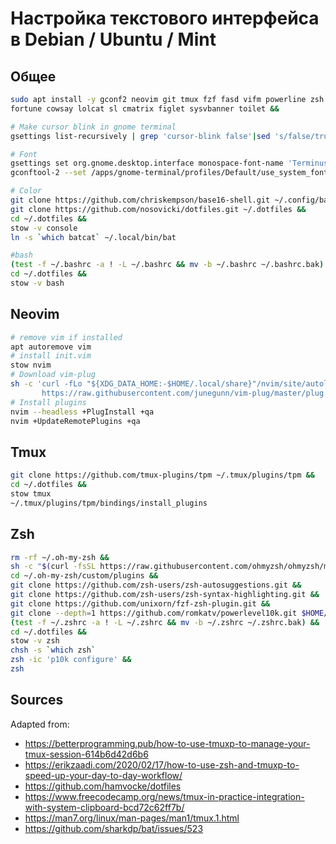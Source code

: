 # Настройка текстового интерфейса в Debian / Ubuntu / Mint

## Общее
```sh
sudo apt install -y gconf2 neovim git tmux fzf fasd vifm powerline zsh ripgrep bat stow chafa thefuck console-terminus xfonts-terminus \
fortune cowsay lolcat sl cmatrix figlet sysvbanner toilet &&

# Make cursor blink in gnome terminal
gsettings list-recursively | grep 'cursor-blink false'|sed 's/false/true/'|xargs -n3 gsettings set

# Font
gsettings set org.gnome.desktop.interface monospace-font-name 'Terminus Medium 8'
gconftool-2 --set /apps/gnome-terminal/profiles/Default/use_system_font --type=boolean false

# Color
git clone https://github.com/chriskempson/base16-shell.git ~/.config/base16-shell &&
git clone https://github.com/nosovicki/dotfiles.git ~/.dotfiles &&
cd ~/.dotfiles &&
stow -v console
ln -s `which batcat` ~/.local/bin/bat

#bash
(test -f ~/.bashrc -a ! -L ~/.bashrc && mv -b ~/.bashrc ~/.bashrc.bak) &&
cd ~/.dotfiles &&
stow -v bash

```
## Neovim
```sh
# remove vim if installed
apt autoremove vim
# install init.vim
stow nvim
# Download vim-plug
sh -c 'curl -fLo "${XDG_DATA_HOME:-$HOME/.local/share}"/nvim/site/autoload/plug.vim --create-dirs \
       https://raw.githubusercontent.com/junegunn/vim-plug/master/plug.vim'
# Install plugins
nvim --headless +PlugInstall +qa
nvim +UpdateRemotePlugins +qa

```

## Tmux
```sh
git clone https://github.com/tmux-plugins/tpm ~/.tmux/plugins/tpm &&
cd ~/.dotfiles &&
stow tmux
~/.tmux/plugins/tpm/bindings/install_plugins
```

## Zsh
```sh
rm -rf ~/.oh-my-zsh &&
sh -c "$(curl -fsSL https://raw.githubusercontent.com/ohmyzsh/ohmyzsh/master/tools/install.sh)" "" --unattended &&
cd ~/.oh-my-zsh/custom/plugins &&
git clone https://github.com/zsh-users/zsh-autosuggestions.git &&
git clone https://github.com/zsh-users/zsh-syntax-highlighting.git &&
git clone https://github.com/unixorn/fzf-zsh-plugin.git &&
git clone --depth=1 https://github.com/romkatv/powerlevel10k.git $HOME/.oh-my-zsh/custom/themes/powerlevel10k &&
(test -f ~/.zshrc -a ! -L ~/.zshrc && mv -b ~/.zshrc ~/.zshrc.bak) &&
cd ~/.dotfiles &&
stow -v zsh
chsh -s `which zsh`
zsh -ic 'p10k configure' &&
zsh
```
## Sources
Adapted from:
- https://betterprogramming.pub/how-to-use-tmuxp-to-manage-your-tmux-session-614b6d42d6b6
- https://erikzaadi.com/2020/02/17/how-to-use-zsh-and-tmuxp-to-speed-up-your-day-to-day-workflow/
- https://github.com/hamvocke/dotfiles
- https://www.freecodecamp.org/news/tmux-in-practice-integration-with-system-clipboard-bcd72c62ff7b/
- https://man7.org/linux/man-pages/man1/tmux.1.html
- https://github.com/sharkdp/bat/issues/523

